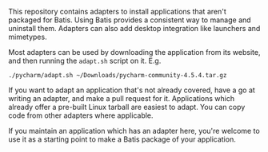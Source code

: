This repository contains adapters to install applications that aren't packaged
for Batis. Using Batis provides a consistent way to manage and uninstall them.
Adapters can also add desktop integration like launchers and mimetypes.

Most adapters can be used by downloading the application from its website, and
then running the ``adapt.sh`` script on it. E.g.

    ./pycharm/adapt.sh ~/Downloads/pycharm-community-4.5.4.tar.gz

If you want to adapt an application that's not already covered, have a go at
writing an adapter, and make a pull request for it. Applications which already
offer a pre-built Linux tarball are easiest to adapt. You can copy code from
other adapters where applicable.

If you maintain an application which has an adapter here, you're welcome to use
it as a starting point to make a Batis package of your application.
